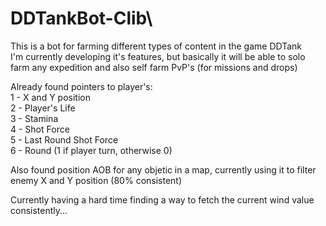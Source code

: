# DDTankBot-Clib\
This is a bot for farming different types of content in the game DDTank\
I'm currently developing it's features, but basically it will be able to solo farm any expedition and also self farm PvP's (for missions and drops)

Already found pointers to player's:\
1 - X and Y position\
2 - Player's Life\
3 - Stamina\
4 - Shot Force\
5 - Last Round Shot Force\
6 - Round (1 if player turn, otherwise 0)

Also found position AOB for any objetic in a map, currently using it to filter enemy X and Y position (80% consistent)

Currently having a hard time finding a way to fetch the current wind value consistently...
